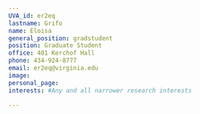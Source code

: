 ```yaml
---
UVA_id: er2eq
lastname: Grifo
name: Eloisa
general_position: gradstudent
position: Graduate Student
office: 401 Kerchof Hall
phone: 434-924-8777
email: er2eq@virginia.edu
image:
personal_page:
interests: #Any and all narrower research interests

---
```

